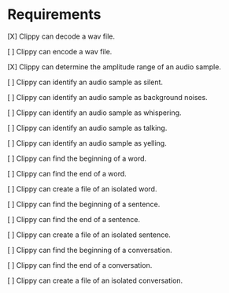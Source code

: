 # Requirements

[X] Clippy can decode a wav file.

[ ] Clippy can encode a wav file.

[X] Clippy can determine the amplitude range of an audio sample.

[ ] Clippy can identify an audio sample as silent.

[ ] Clippy can identify an audio sample as background noises.

[ ] Clippy can identify an audio sample as whispering.

[ ] Clippy can identify an audio sample as talking.

[ ] Clippy can identify an audio sample as yelling.

[ ] Clippy can find the beginning of a word.

[ ] Clippy can find the end of a word.

[ ] Clippy can create a file of an isolated word.

[ ] Clippy can find the beginning of a sentence.

[ ] Clippy can find the end of a sentence.

[ ] Clippy can create a file of an isolated sentence.

[ ] Clippy can find the beginning of a conversation.

[ ] Clippy can find the end of a conversation.

[ ] Clippy can create a file of an isolated conversation.
